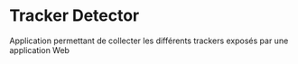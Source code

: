 # Tracker Detector

Application permettant de collecter les différents trackers exposés par une application Web